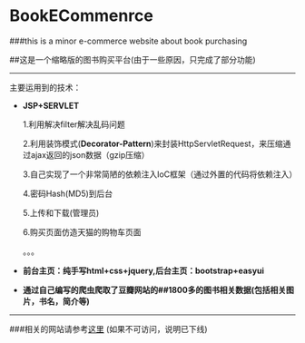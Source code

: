 # BookECommenrce

###this is a minor e-commerce website about book purchasing

##这是一个缩略版的图书购买平台(由于一些原因，只完成了部分功能)

***

主要运用到的技术：
 * **JSP+SERVLET**
 
     1.利用解决filter解决乱码问题

     2.利用装饰模式(**Decorator-Pattern**)来封装HttpServletRequest，来压缩通过ajax返回的json数据（gzip压缩）
     
     3.自己实现了一个非常简陋的依赖注入IoC框架（通过外置的代码将依赖注入）
     
     4.密码Hash(MD5)到后台
     
     5.上传和下载(管理员)
     
     6.购买页面仿造天猫的购物车页面
     
     。。。
     
 * **前台主页：纯手写html+css+jquery,后台主页：bootstrap+easyui**
 * **通过自己编写的爬虫爬取了豆瓣网站的##1800多的图书相关数据(包括相关图片，书名，简介等)**
 
***

###相关的网站请参考[这里](http://liuhongsen.cc:8080/BookECommerce/) (如果不可访问，说明已下线)
